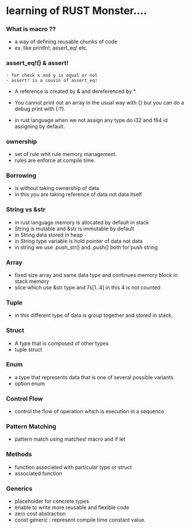 # learning of RUST Monster....

### What is macro ??
- a way of defining reusable chunks of code
- ex. like println!, assert_eq! etc.    

### assert_eq!() & assert!

    - for check x and y is equal or not
    - assert! is a cousin of assert_eq!

- A reference is created by & and dereferenced by \*.
- You cannot print out an array in the usual way with {} but you can do a debug print with {:?}.

- in rust language when we not assign any type do i32 and f64 id assigning by default.

### ownership
- set of rule whit rule memory management.
- rules are enforce at compile time.

### Borrowing
- is without taking ownership of data
- in this you are taking reference of data not data itself

### String vs &str
- in rust language memory is allocated by default in stack
- String is mutable and &str is immutable by default
- in String data stored in heap
- in String type variable is hold pointer of data not data
- in string we use .push_str() and .push() both for push string

### Array
- fixed size array and same data type and continues memory block in stack memory
- slice which use &str type and 7s[1..4] in this 4 is not counted

### Tuple
- in this different type of data is group together and stored in stack.

### Struct
- A type that is composed of other types
- tuple struct

### Enum
- a type that represents data that is one of several possible variants
- option enum

### Control Flow
- control the flow of operation which is execution in a sequence.

### Pattern Matching
- pattern match using matches! macro and if let 

### Methods
- function associated with particular type or struct
- associated function

### Generics
- placeholder for concrete types
- enable to write more reusable and flexible code
- zero cost abstraction
- const generic : represent compile time constant value.
